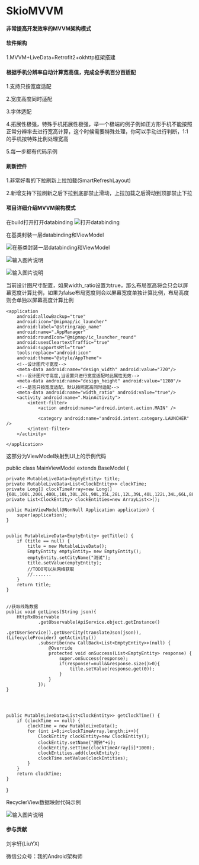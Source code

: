# SkioMVVM

#### 非常提高开发效率的MVVM架构模式

#### 软件架构

1.MVVM+LiveData+Retrofit2+okhttp框架搭建


#### 根据手机分辨率自动计算宽高值，完成全手机百分百适配


1.支持只按宽度适配

2.宽度高度同时适配

3.字体适配

4.拓展性极强，特殊手机拓展性极强，举一个极端的例子例如正方形手机不能按照正常分辨率去进行宽高计算，这个时候需要特殊处理，你可以手动进行判断，1:1的手机按特殊比例处理宽高

5.每一步都有代码示例

#### 刷新控件

1.非常好看的下拉刷新上拉加载(SmartRefreshLayout)

2.新增支持下拉刷新之后下拉到底部禁止滑动，上拉加载之后滑动到顶部禁止下拉


#### 项目详细介绍MVVM架构模式

在build打开打开databinding
![打开databinding](https://images.gitee.com/uploads/images/2020/0111/161443_6c426ff6_684888.png "屏幕截图.png")

在基类封装一层databinding和ViewModel

![在基类封装一层databinding和ViewModel](https://images.gitee.com/uploads/images/2020/0111/161715_f558e4bd_684888.png "屏幕截图.png")

![输入图片说明](https://images.gitee.com/uploads/images/2020/0111/161837_286e4a87_684888.png "屏幕截图.png")

![输入图片说明](https://images.gitee.com/uploads/images/2020/0113/154225_ebc02b28_684888.png "屏幕截图.png")

当前设计图尺寸配置，如果width_ratio设置为true，那么布局宽高将会只会以屏幕宽度计算比例，如果为false布局宽度则会以屏幕宽度单独计算比例，布局高度则会单独以屏幕高度计算比例

<?xml version="1.0" encoding="utf-8"?>
<manifest xmlns:android="[http://schemas.android.com/apk/res/android](http://schemas.android.com/apk/res/android)"
    xmlns:tools="[http://schemas.android.com/tools](http://schemas.android.com/tools)"
    package="com.skio">
    <uses-permission android:name="android.permission.ACCESS_NETWORK_STATE" />
    <uses-permission android:name="android.permission.INTERNET" />
    <uses-permission android:name="android.permission.CHANGE_WIFI_STATE" />
    <uses-permission android:name="android.permission.ACCESS_WIFI_STATE" />

    <application
        android:allowBackup="true"
        android:icon="@mipmap/ic_launcher"
        android:label="@string/app_name"
        android:name=".AppManager"
        android:roundIcon="@mipmap/ic_launcher_round"
        android:usesCleartextTraffic="true"
        android:supportsRtl="true"
        tools:replace="android:icon"
        android:theme="@style/AppTheme">
        <!--设计图尺寸宽度-->
        <meta-data android:name="design_width" android:value="720"/>
        <!--设计图尺寸高度,当设置只进行宽度适配时此属性无效-->
        <meta-data android:name="design_height" android:value="1280"/>
        <!--是否只按宽度适配，默认按照宽高同时适配-->
        <meta-data android:name="width_ratio" android:value="true"/>
        <activity android:name=".MainActivity">
            <intent-filter>
                <action android:name="android.intent.action.MAIN" />

                <category android:name="android.intent.category.LAUNCHER" />
            </intent-filter>
        </activity>

    </application>

</manifest>

这部分为ViewModel映射到UI上的示例代码

public class MainViewModel extends BaseModel {

    private MutableLiveData<EmptyEntity> title;
    private MutableLiveData<List<ClockEntity>> clockTime;
    private Long[] clockTimeArray=new Long[]{60L,100L,200L,400L,10L,30L,20L,90L,35L,28L,12L,39L,40L,122L,34L,66L,88L,33L,22L,10L,56L,32L,54L,23L,45L,66L,33L,95L,32L,231L,434L,231L};
    private List<ClockEntity> clockEntities=new ArrayList<>();

    public MainViewModel(@NonNull Application application) {
        super(application);
    }


    public MutableLiveData<EmptyEntity> getTitle() {
        if (title == null) {
            title = new MutableLiveData();
            EmptyEntity emptyEntity= new EmptyEntity();
            emptyEntity.setCityName("测试");
            title.setValue(emptyEntity);
            //TODO可以从网络获取
            //.......
        }
        return title;
    }


    //获取线路数据
    public void getLines(String json){
        HttpRxObservable
                .getObservable(ApiService.object.getInstance()
                        .getUserService().getUserCity(translateJson(json)), (LifecycleProvider) getActivity())
                .subscribe(new CallBack<List<EmptyEntity>>(null) {
                    @Override
                    protected void onSuccess(List<EmptyEntity> response) {
                        super.onSuccess(response);
                        if(response!=null&&response.size()>0){
                            title.setValue(response.get(0));
                        }
                    }
                });
    }




    public MutableLiveData<List<ClockEntity>> getClockTime() {
        if (clockTime == null) {
            clockTime = new MutableLiveData();
            for (int i=0;i<clockTimeArray.length;i++){
                ClockEntity clockEntity=new ClockEntity();
                clockEntity.setName("闹钟"+i);
                clockEntity.setTime(clockTimeArray[i]*1000);
                clockEntities.add(clockEntity);
                clockTime.setValue(clockEntities);
            }
        }
        return clockTime;
    }


}
 
RecyclerView数据映射代码示例

![输入图片说明](https://images.gitee.com/uploads/images/2020/0113/153503_c6e399c9_684888.png "屏幕截图.png")


#### 参与贡献

刘宇轩(LiuYX)



微信公众号：我的Android架构师

